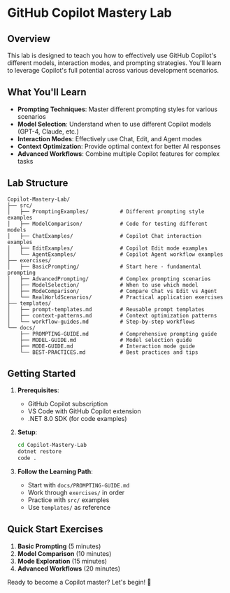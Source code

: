 # GitHub Copilot Mastery Lab

## Overview

This lab is designed to teach you how to effectively use GitHub Copilot's different models, interaction modes, and prompting strategies. You'll learn to leverage Copilot's full potential across various development scenarios.

## What You'll Learn

- **Prompting Techniques**: Master different prompting styles for various scenarios
- **Model Selection**: Understand when to use different Copilot models (GPT-4, Claude, etc.)
- **Interaction Modes**: Effectively use Chat, Edit, and Agent modes
- **Context Optimization**: Provide optimal context for better AI responses
- **Advanced Workflows**: Combine multiple Copilot features for complex tasks

## Lab Structure

```
Copilot-Mastery-Lab/
├── src/
│   ├── PromptingExamples/          # Different prompting style examples
│   ├── ModelComparison/            # Code for testing different models
│   ├── ChatExamples/               # Copilot Chat interaction examples
│   ├── EditExamples/               # Copilot Edit mode examples
│   └── AgentExamples/              # Copilot Agent workflow examples
├── exercises/
│   ├── BasicPrompting/             # Start here - fundamental prompting
│   ├── AdvancedPrompting/          # Complex prompting scenarios
│   ├── ModelSelection/             # When to use which model
│   ├── ModeComparison/             # Compare Chat vs Edit vs Agent
│   └── RealWorldScenarios/         # Practical application exercises
├── templates/
│   ├── prompt-templates.md         # Reusable prompt templates
│   ├── context-patterns.md         # Context optimization patterns
│   └── workflow-guides.md          # Step-by-step workflows
└── docs/
    ├── PROMPTING-GUIDE.md          # Comprehensive prompting guide
    ├── MODEL-GUIDE.md              # Model selection guide
    ├── MODE-GUIDE.md               # Interaction mode guide
    └── BEST-PRACTICES.md           # Best practices and tips
```

## Getting Started

1. **Prerequisites**:
   - GitHub Copilot subscription
   - VS Code with GitHub Copilot extension
   - .NET 8.0 SDK (for code examples)

2. **Setup**:
   ```bash
   cd Copilot-Mastery-Lab
   dotnet restore
   code .
   ```

3. **Follow the Learning Path**:
   - Start with `docs/PROMPTING-GUIDE.md`
   - Work through `exercises/` in order
   - Practice with `src/` examples
   - Use `templates/` as reference

## Quick Start Exercises

1. **Basic Prompting** (5 minutes)
2. **Model Comparison** (10 minutes)
3. **Mode Exploration** (15 minutes)
4. **Advanced Workflows** (20 minutes)

Ready to become a Copilot master? Let's begin! 🚀
